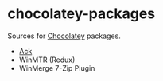 chocolatey-packages
===================

Sources for [Chocolatey](https://chocolatey.org/) packages.

* [Ack](https://chocolatey.org/packages/ack)
* WinMTR (Redux)
* WinMerge 7-Zip Plugin
